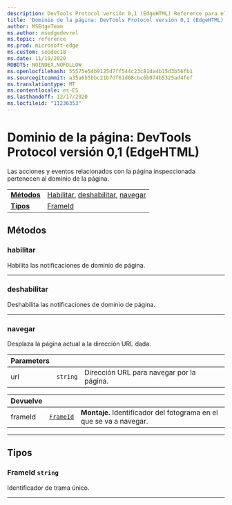 ```yaml
---
description: DevTools Protocol versión 0,1 (EdgeHTML) Reference para el dominio de la página. Las acciones y eventos relacionados con la página inspeccionada pertenecen al dominio de la página.
title: 'Dominio de la página: DevTools Protocol versión 0,1 (EdgeHTML)'
author: MSEdgeTeam
ms.author: msedgedevrel
ms.topic: reference
ms.prod: microsoft-edge
ms.custom: seodec18
ms.date: 11/19/2020
ROBOTS: NOINDEX,NOFOLLOW
ms.openlocfilehash: 55575e54b9125d7ff544c23c81da4b15d3b56fb1
ms.sourcegitcommit: a35a6b5bbc21b7df61d08cbc6b074b5325ad4fef
ms.translationtype: MT
ms.contentlocale: es-ES
ms.lasthandoff: 12/17/2020
ms.locfileid: "11236353"
---
```

# Dominio de la página: DevTools Protocol versión 0,1 (EdgeHTML)  

Las acciones y eventos relacionados con la página inspeccionada pertenecen al dominio de la página.

| | |
|-|-|
| [**Métodos**](#methods) | [Habilitar](#enable), [deshabilitar](#disable), [navegar](#navigate) |
| [**Tipos**](#types) | [FrameId](#frameid) |
## Métodos

### habilitar
Habilita las notificaciones de dominio de página.


---

### deshabilitar 
Deshabilita las notificaciones de dominio de página.


---

### navegar
Desplaza la página actual a la dirección URL dada.

<table>
    <thead>
        <tr>
            <th>Parameters</th>
            <th></th>
            <th></th>
        </tr>
    </thead>
    <tbody>
        <tr>
            <td>url</td>
            <td><code class="flyout">string</code></td>
            <td>Dirección URL para navegar por la página.</td>
        </tr>
    </tbody>
</table>
<table>
    <thead>
        <tr>
            <th>Devuelve</th>
            <th></th>
            <th></th>
        </tr>
    </thead>
    <tbody>
        <tr>
            <td>frameId</td>
            <td><a href="#frameid"><code class="flyout">FrameId</code></a></td>
            <td><span><b>Montaje. </b></span>Identificador del fotograma en el que se va a navegar.</td>
        </tr>
    </tbody>
</table>

---

## Tipos

### <a name="frameid"></a> FrameId `string`

Identificador de trama único.


---
